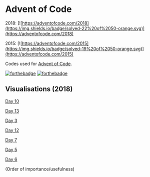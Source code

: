 # Advent of Code

2018: [![https://adventofcode.com/2018](https://img.shields.io/badge/solved-22%20of%2050-orange.svg)](https://adventofcode.com/2018)

2015: [![https://adventofcode.com/2015](https://img.shields.io/badge/solved-19%20of%2050-orange.svg)](https://adventofcode.com/2015)

Codes used for [Advent of Code](http://adventofcode.com/ "Advent of Code").

[![forthebadge](https://forthebadge.com/images/badges/made-with-javascript.svg)](https://forthebadge.com) [![forthebadge](https://forthebadge.com/images/badges/uses-html.svg)](https://samleo8.github.io/AdventOfCode/)

## Visualisations (2018)
[Day 10](https://samleo8.github.io/AdventOfCode/2018/10.html "Day 10")

[Day 13](https://samleo8.github.io/AdventOfCode/2018/10.html "Day 13")

[Day 3](https://samleo8.github.io/AdventOfCode/2018/3.html "Day 3")

[Day 12](https://samleo8.github.io/AdventOfCode/2018/12.html "Day 12")

[Day 7](https://samleo8.github.io/AdventOfCode/2018/7.html "Day 7")

[Day 5](https://samleo8.github.io/AdventOfCode/2018/5.html "Day 5")

[Day 6](https://samleo8.github.io/AdventOfCode/2018/6.html "Day 6")

(Order of importance/usefulness)
